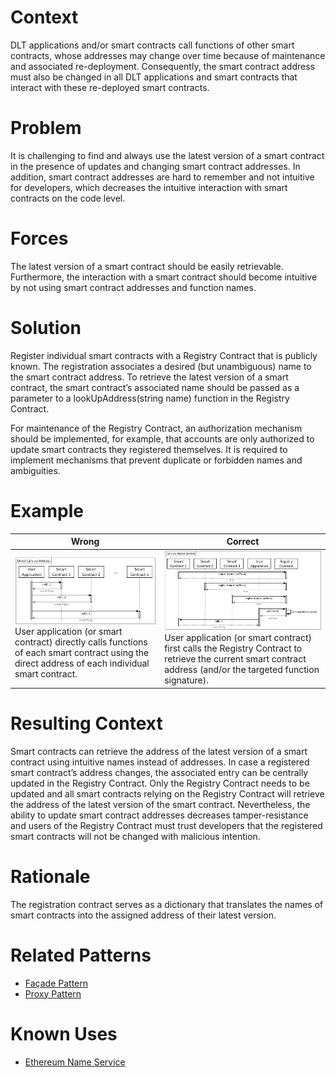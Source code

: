 # Context
DLT applications and/or smart contracts call functions of other smart contracts, whose addresses may change over time because of maintenance and associated re-deployment. Consequently, the smart contract address must also be changed in all DLT applications and smart contracts that interact with these re-deployed smart contracts.
# Problem
It is challenging to find and always use the latest version of a smart contract in the presence of updates and changing smart contract addresses. In addition, smart contract addresses are hard to remember and not intuitive for developers, which decreases the intuitive interaction with smart contracts on the code level.
# Forces
The latest version of a smart contract should be easily retrievable. Furthermore, the interaction with a smart contract should become intuitive by not using smart contract addresses and function names.
# Solution
Register individual smart contracts with a Registry Contract that is publicly known. The registration associates a desired (but unambiguous) name to the smart contract address. To retrieve the latest version of a smart contract, the smart contract’s associated name should be passed as a parameter to a lookUpAddress(string name) function in the Registry Contract.

For maintenance of the Registry Contract, an authorization mechanism should be implemented, for example, that accounts are only authorized to update smart contracts they registered themselves. It is required to implement mechanisms that prevent duplicate or forbidden names and ambiguities.
# Example
Wrong | Correct
------------- | -------------
![Wrong](Name-Service%20Pattern%20-%20Direct%20Calls%20via%20Address.png)User application (or smart contract) directly calls functions of each smart contract using the direct address of each individual smart contract. | ![Correct](Name-Service%20Pattern%20-%20Calls%20via%20Name-Service.png)User application (or smart contract) first calls the Registry Contract to retrieve the current smart contract address (and/or the targeted function signature).

# Resulting Context
Smart contracts can retrieve the address of the latest version of a smart contract using intuitive names instead of addresses. In case a registered smart contract’s address changes, the associated entry can be centrally updated in the Registry Contract. Only the Registry Contract needs to be updated and all smart contracts relying on the Registry Contract will retrieve the address of the latest version of the smart contract. Nevertheless, the ability to update smart contract addresses decreases tamper-resistance and users of the Registry Contract must trust developers that the registered smart contracts will not be changed with malicious intention.
# Rationale
The registration contract serves as a dictionary that translates the names of smart contracts into the assigned address of their latest version.
# Related Patterns
* [Façade Pattern](/Architectural%20Patterns/Façade%20Pattern/README.md#context)
* [Proxy Pattern](/Architectural%20Patterns/Proxy%20Pattern/README.md#context)
# Known Uses
* [Ethereum Name Service](https://docs.ens.domains/)
